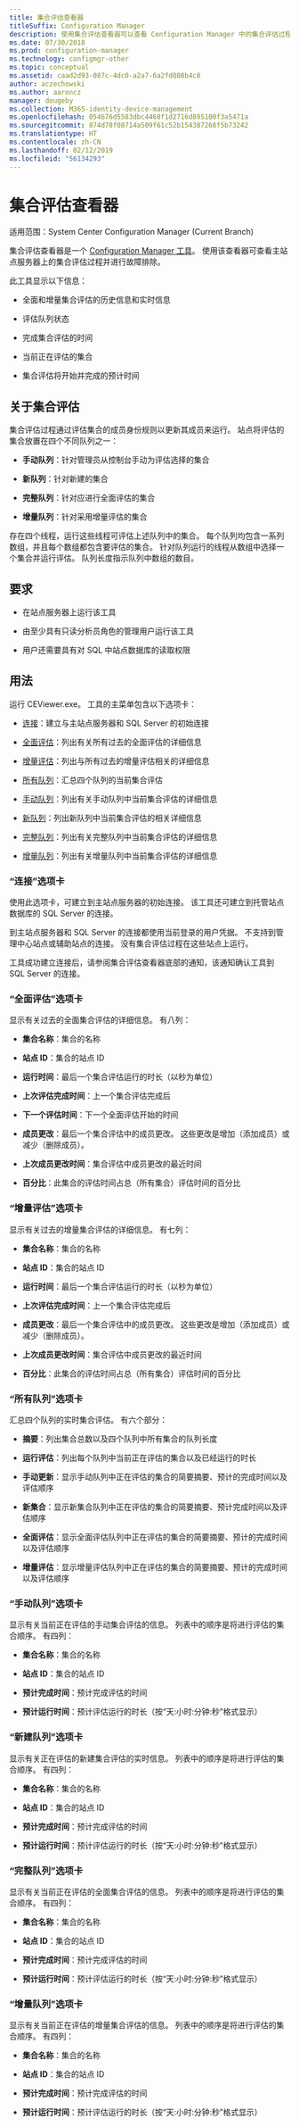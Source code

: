 ```yaml
---
title: 集合评估查看器
titleSuffix: Configuration Manager
description: 使用集合评估查看器可以查看 Configuration Manager 中的集合评估过程并进行故障排除。
ms.date: 07/30/2018
ms.prod: configuration-manager
ms.technology: configmgr-other
ms.topic: conceptual
ms.assetid: caad2d93-087c-4dc0-a2a7-6a2fd808b4c8
author: aczechowski
ms.author: aaroncz
manager: dougeby
ms.collection: M365-identity-device-management
ms.openlocfilehash: 054676d5583dbc4468f1d2716d895100f3a5471a
ms.sourcegitcommit: 874d78f08714a509f61c52b154387268f5b73242
ms.translationtype: HT
ms.contentlocale: zh-CN
ms.lasthandoff: 02/12/2019
ms.locfileid: "56134293"
---
```

# <a name="collection-evaluation-viewer"></a>集合评估查看器

适用范围：System Center Configuration Manager (Current Branch)

集合评估查看器是一个 [Configuration Manager 工具](/sccm/core/support/tools)。 使用该查看器可查看主站点服务器上的集合评估过程并进行故障排除。

此工具显示以下信息：  

- 全面和增量集合评估的历史信息和实时信息  

- 评估队列状态  

- 完成集合评估的时间  

- 当前正在评估的集合  

- 集合评估将开始并完成的预计时间  



## <a name="about-collection-evaluation"></a>关于集合评估

集合评估过程通过评估集合的成员身份规则以更新其成员来运行。 站点将评估的集合放置在四个不同队列之一：  

- **手动队列**：针对管理员从控制台手动为评估选择的集合  

- **新队列**：针对新建的集合  

- **完整队列**：针对应进行全面评估的集合  

- **增量队列**：针对采用增量评估的集合  

存在四个线程，运行这些线程可评估上述队列中的集合。 每个队列均包含一系列数组，并且每个数组都包含要评估的集合。 针对队列运行的线程从数组中选择一个集合并运行评估。 队列长度指示队列中数组的数目。



## <a name="requirements"></a>要求

- 在站点服务器上运行该工具  

- 由至少具有只读分析员角色的管理用户运行该工具  

- 用户还需要具有对 SQL 中站点数据库的读取权限



## <a name="usage"></a>用法

运行 CEViewer.exe。 工具的主菜单包含以下选项卡： 

- [连接](#bkmk_connect)：建立与主站点服务器和 SQL Server 的初始连接  

- [全面评估](#bkmk_full-eval)：列出有关所有过去的全面评估的详细信息   

- [增量评估](#bkmk_incremental-eval)：列出与所有过去的增量评估相关的详细信息  

- [所有队列](#bkmk_all-q)：汇总四个队列的当前集合评估  

- [手动队列](#bkmk_manual-q)：列出有关手动队列中当前集合评估的详细信息  

- [新队列](#bkmk_new-q)：列出新队列中当前集合评估的相关详细信息  

- [完整队列](#bkmk_full-q)：列出有关完整队列中当前集合评估的详细信息  

- [增量队列](#bkmk_incremental-q)：列出有关增量队列中当前集合评估的详细信息  


### <a name="bkmk_connect"></a>“连接”选项卡

使用此选项卡，可建立到主站点服务器的初始连接。 该工具还可建立到托管站点数据库的 SQL Server 的连接。

到主站点服务器和 SQL Server 的连接都使用当前登录的用户凭据。 不支持到管理中心站点或辅助站点的连接。 没有集合评估过程在这些站点上运行。

工具成功建立连接后，请参阅集合评估查看器底部的通知，该通知确认工具到 SQL Server 的连接。 


### <a name="bkmk_full-eval"></a>“全面评估”选项卡

显示有关过去的全面集合评估的详细信息。 有八列：  

- **集合名称**：集合的名称  

- **站点 ID**：集合的站点 ID   

- **运行时间**：最后一个集合评估运行的时长（以秒为单位）  

- **上次评估完成时间**：上一个集合评估完成后  

- **下一个评估时间**：下一个全面评估开始的时间  

- **成员更改**：最后一个集合评估中的成员更改。 这些更改是增加（添加成员）或减少（删除成员）。  

- **上次成员更改时间**：集合评估中成员更改的最近时间  

- **百分比**：此集合的评估时间占总（所有集合）评估时间的百分比  


### <a name="bkmk_incremental-eval"></a>“增量评估”选项卡

显示有关过去的增量集合评估的详细信息。 有七列：  

- **集合名称**：集合的名称  

- **站点 ID**：集合的站点 ID   

- **运行时间**：最后一个集合评估运行的时长（以秒为单位）  

- **上次评估完成时间**：上一个集合评估完成后  

- **成员更改**：最后一个集合评估中的成员更改。 这些更改是增加（添加成员）或减少（删除成员）。  

- **上次成员更改时间**：集合评估中成员更改的最近时间  

- **百分比**：此集合的评估时间占总（所有集合）评估时间的百分比  


### <a name="bkmk_all-q"></a>“所有队列”选项卡

汇总四个队列的实时集合评估。 有六个部分：  

- **摘要**：列出集合总数以及四个队列中所有集合的队列长度  

- **运行评估**：列出每个队列中当前正在评估的集合以及已经运行的时长  

- **手动更新**：显示手动队列中正在评估的集合的简要摘要、预计的完成时间以及评估顺序  

- **新集合**：显示新集合队列中正在评估的集合的简要摘要、预计完成时间以及评估顺序  

- **全面评估**：显示全面评估队列中正在评估的集合的简要摘要、预计的完成时间以及评估顺序  

- **增量评估**：显示增量评估队列中正在评估的集合的简要摘要、预计的完成时间以及评估顺序  


### <a name="bkmk_manual-q"></a>“手动队列”选项卡

显示有关当前正在评估的手动集合评估的信息。 列表中的顺序是将进行评估的集合顺序。 有四列：  

- **集合名称**：集合的名称  

- **站点 ID**：集合的站点 ID   

- **预计完成时间**：预计完成评估的时间  

- **预计运行时间**：预计评估运行的时长（按“天:小时:分钟:秒”格式显示）  


### <a name="bkmk_new-q"></a>“新建队列”选项卡

显示有关正在评估的新建集合评估的实时信息。 列表中的顺序是将进行评估的集合顺序。 有四列：  

- **集合名称**：集合的名称  

- **站点 ID**：集合的站点 ID   

- **预计完成时间**：预计完成评估的时间  

- **预计运行时间**：预计评估运行的时长（按“天:小时:分钟:秒”格式显示）  


### <a name="bkmk_full-q"></a>“完整队列”选项卡

显示有关当前正在评估的全面集合评估的信息。 列表中的顺序是将进行评估的集合顺序。 有四列：  

- **集合名称**：集合的名称  

- **站点 ID**：集合的站点 ID   

- **预计完成时间**：预计完成评估的时间  

- **预计运行时间**：预计评估运行的时长（按“天:小时:分钟:秒”格式显示）  


### <a name="bkmk_incremental-q"></a>“增量队列”选项卡

显示有关当前正在评估的增量集合评估的信息。 列表中的顺序是将进行评估的集合顺序。 有四列：  

- **集合名称**：集合的名称  

- **站点 ID**：集合的站点 ID   

- **预计完成时间**：预计完成评估的时间  

- **预计运行时间**：预计评估运行的时长（按“天:小时:分钟:秒”格式显示）  



